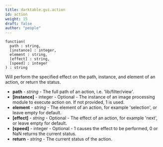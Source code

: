 ```yaml
---
title: darktable.gui.action
id: action
weight: 15
draft: false
author: "people"
---
```


```
function(
  path : string,
  [instance] : integer,
  element : string,
  [effect] : string,
  [speed] : integer
) : string
```

Will perform the specified effect on the path, instance, and element of an action, or return the status.

* **path** - _string_ - The full path of an action, i.e. \'lib/filter/view\'.
* **[instance]** - integer - Optional - The instance of an image processing module to execute action on.  If not provided, 1 is used.
* **element** - _string_ - The element of an action, for example 'selection', or leave empty for default.
* **[effect]** - _string_ - Optional - The effect of an action, for example 'next', or leave empty for default.
* **[speed]** - integer - Optional - 1 causes the effect to be performed, 0 or NaN returns the current status.
* **return** - _string_ - The current status of the action.
